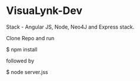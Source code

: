 
# VisuaLynk-Dev

Stack - Angular JS, Node, Neo4J and Express stack.

Clone Repo and run
 
$ npm install

followed by

$ node server.jss
